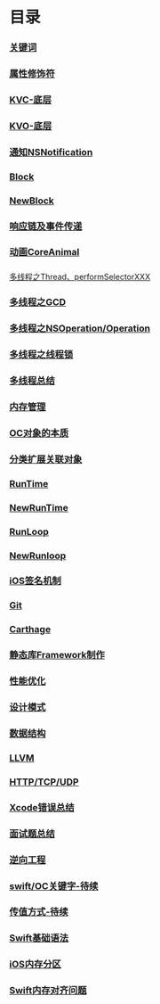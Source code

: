 #  目录

### [关键词](https://github.com/WGFcode/WGFcodeNotes/blob/master/WGFcodeNotes/WGReadMe/KeyWords.md)

### [属性修饰符](https://github.com/WGFcode/WGFcodeNotes/blob/master/WGFcodeNotes/WGReadMe/属性修饰符.md)

### [KVC-底层](https://github.com/WGFcode/WGFcodeNotes/blob/master/WGFcodeNotes/WGReadMe/KVC.md)

### [KVO-底层](https://github.com/WGFcode/WGFcodeNotes/blob/master/WGFcodeNotes/WGReadMe/KVO.md)

### [通知NSNotification](https://github.com/WGFcode/WGFcodeNotes/blob/master/WGFcodeNotes/WGReadMe/NSNotification.md)

### [Block](https://github.com/WGFcode/WGFcodeNotes/blob/master/WGFcodeNotes/WGReadMe/Block.md)

### [NewBlock](https://github.com/WGFcode/WGFcodeNotes/blob/master/WGFcodeNotes/WGReadMe/NewBlock.md)

### [响应链及事件传递](https://github.com/WGFcode/WGFcodeNotes/blob/master/WGFcodeNotes/WGReadMe/Response.md)

### [动画CoreAnimal](https://github.com/WGFcode/WGFcodeNotes/blob/master/WGFcodeNotes/WGReadMe/CoreAnimal.md)

###
[多线程之Thread、performSelectorXXX](https://github.com/WGFcode/WGFcodeNotes/blob/master/WGFcodeNotes/WGReadMe/NSThread.md)

### [多线程之GCD](https://github.com/WGFcode/WGFcodeNotes/blob/master/WGFcodeNotes/WGReadMe/GCD.md)

### [多线程之NSOperation/Operation](https://github.com/WGFcode/WGFcodeNotes/blob/master/WGFcodeNotes/WGReadMe/NSOperation.md)

### [多线程之线程锁](https://github.com/WGFcode/WGFcodeNotes/blob/master/WGFcodeNotes/WGReadMe/ThreadLock.md)

### [多线程总结](https://github.com/WGFcode/WGFcodeNotes/blob/master/WGFcodeNotes/WGReadMe/ThreadSummary.md)

### [内存管理](https://github.com/WGFcode/WGFcodeNotes/blob/master/WGFcodeNotes/WGReadMe/Memory.md)

### [OC对象的本质](https://github.com/WGFcode/WGFcodeNotes/blob/master/WGFcodeNotes/WGReadMe/OC对象的本质.md)

### [分类扩展关联对象](https://github.com/WGFcode/WGFcodeNotes/blob/master/WGFcodeNotes/WGReadMe/分类扩展关联对象.md)

### [RunTime](https://github.com/WGFcode/WGFcodeNotes/blob/master/WGFcodeNotes/WGReadMe/RunTime.md)

### [NewRunTime](https://github.com/WGFcode/WGFcodeNotes/blob/master/WGFcodeNotes/WGReadMe/NewRunTime.md)

### [RunLoop](https://github.com/WGFcode/WGFcodeNotes/blob/master/WGFcodeNotes/WGReadMe/RunLoop.md)

### [NewRunloop](https://github.com/WGFcode/WGFcodeNotes/blob/master/WGFcodeNotes/WGReadMe/NewRunloop.md)


### [iOS签名机制](https://github.com/WGFcode/WGFcodeNotes/blob/master/WGFcodeNotes/WGReadMe/iOS签名机制.md)

### [Git](https://github.com/WGFcode/WGFcodeNotes/blob/master/WGFcodeNotes/WGReadMe/git.md)

### [Carthage](https://github.com/WGFcode/WGFcodeNotes/blob/master/WGFcodeNotes/WGReadMe/Carthage.md)

### [静态库Framework制作](https://github.com/WGFcode/WGFcodeNotes/blob/master/WGFcodeNotes/WGReadMe/Framework.md)

### [性能优化](https://github.com/WGFcode/WGFcodeNotes/blob/master/WGFcodeNotes/WGReadMe/性能优化.md)

### [设计模式](https://github.com/WGFcode/WGFcodeNotes/blob/master/WGFcodeNotes/WGReadMe/设计模式.md)

### [数据结构](https://github.com/WGFcode/WGFcodeNotes/blob/master/WGFcodeNotes/WGReadMe/数据结构.md)

### [LLVM](https://github.com/WGFcode/WGFcodeNotes/blob/master/WGFcodeNotes/WGReadMe/LLVM.md)

### [HTTP/TCP/UDP](https://github.com/WGFcode/WGFcodeNotes/blob/master/WGFcodeNotes/WGReadMe/HTTPTCPUDP.md)

### [Xcode错误总结](https://github.com/WGFcode/WGFcodeNotes/blob/master/WGFcodeNotes/WGReadMe/Xcode错误总结.md)

### [面试题总结](https://github.com/WGFcode/WGFcodeNotes/blob/master/WGFcodeNotes/WGReadMe/face.md)

### [逆向工程](https://github.com/WGFcode/WGFcodeNotes/blob/master/WGFcodeNotes/WGReadMe/逆向工程.md)

### [swift/OC关键字-待续](https://github.com/WGFcode/WGFcodeNotes/blob/master/WGFcodeNotes/WGReadMe/KeyWord.md)

### [传值方式-待续](https://github.com/WGFcode/WGFcodeNotes/blob/master/WGFcodeNotes/WGReadMe/传值方式.md)

### [Swift基础语法](https://github.com/WGFcode/WGFcodeNotes/blob/master/WGFcodeNotes/WGReadMe/Swift基础语法.md)


### [iOS内存分区](https://github.com/WGFcode/WGFcodeNotes/blob/master/WGFcodeNotes/WGReadMe/iOS内存分区.md)

### [Swift内存对齐问题](https://github.com/WGFcode/WGFcodeNotes/blob/master/WGFcodeNotes/WGReadMe/Swift内存对齐问题.md)

